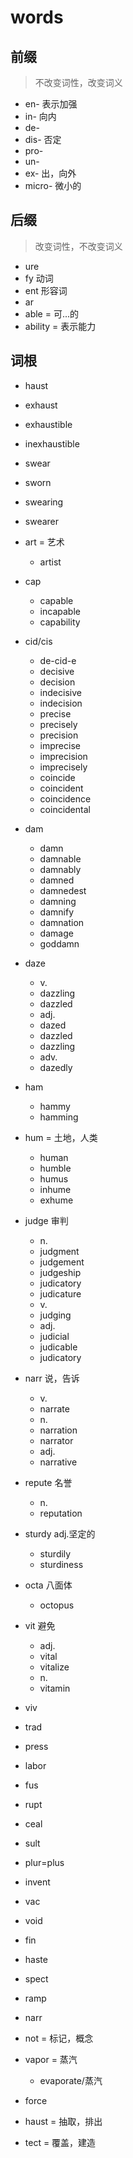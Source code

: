 # words

## 前缀 
>  不改变词性，改变词义
- en- 表示加强
- in- 向内
- de- 
- dis- 否定
- pro-
- un-
- ex- 出，向外
- micro- 微小的

## 后缀
>  改变词性，不改变词义
- ure 
- fy 动词
- ent 形容词
- ar
- able = 可...的
- ability = 表示能力

## 词根
- haust
 - exhaust
 - exhaustible
 - inexhaustible

- swear
 - sworn
 - swearing
 - swearer
- art = 艺术
    - artist
- cap
  - capable
  - incapable
  - capability
- cid/cis
    - de-cid-e  
    - decisive
    - decision
    - indecisive
    - indecision
    - precise
    - precisely
    - precision
    - imprecise
    - imprecision
    - imprecisely
    - coincide
    - coincident
    - coincidence
    - coincidental

- dam
  - damn
  - damnable
  - damnably
  - damned
  - damnedest
  - damning
  - damnify
  - damnation
  - damage
  - goddamn

- daze
  - v.
  - dazzling
  - dazzled
  - adj.
  - dazed
  - dazzled
  - dazzling
  - adv.
  - dazedly
    
- ham
  - hammy
  - hamming
- hum = 土地，人类
  - human
  - humble
  - humus
  - inhume
  - exhume
- judge 审判
    - n.
    - judgment
    - judgement
    - judgeship
    - judicatory
    - judicature
    - v.
    - judging
    - adj.
    - judicial
    - judicable
    - judicatory
- narr 说，告诉
  - v.
  - narrate
  - n.
  - narration
  - narrator
  - adj.
  - narrative
- repute 名誉
  - n.
  - reputation
- sturdy adj.坚定的
  - sturdily
  - sturdiness
- octa 八面体
  - octopus

- vit 避免
  - adj.
  - vital
  - vitalize
  - n.
  - vitamin
- viv
- trad
- press
- labor
- fus
- rupt
- ceal
- sult
- plur=plus
- invent
- vac
- void
- fin
- haste
- spect
- ramp
- narr
- not = 标记，概念
- vapor = 蒸汽 
    -  evaporate/蒸汽
- force
- haust = 抽取，排出
- tect = 覆盖，建造

